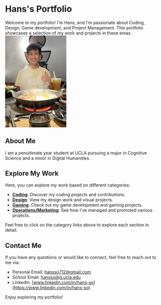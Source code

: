 # Hans's Portfolio

Welcome to my portfolio! I'm Hans, and I'm passionate about Coding, Design, Game development, and Project Management. This portfolio showcases a selection of my work and projects in these areas.
<br>
<img src="Github Portfolio Pictures/menhotpot.PNG" width="200"/>

## About Me

I am a penultimate year student at UCLA pursuing a major in Cognitive Science and a minor in Digital Humanities.

## Explore My Work

Here, you can explore my work based on different categories:

- [**Coding**](coding/README.md): Discover my coding projects and contributions.
- [**Design**](design/README.md): View my design work and visual projects.
- [**Gaming**](gaming/README.md): Check out my game development and gaming projects.
- [**Operations/Marketing**](project-product-management/README.md): See how I've managed and promoted various projects.

Feel free to click on the category links above to explore each section in detail.

## Contact Me

If you have any questions or would like to connect, feel free to reach out to me via:

- Personal Email: hansso712@gmail.com
- School Email: hansso@g.ucla.edu
- LinkedIn: [www.linkedin.com/in/hans-so](https://www.linkedin.com/in/hans-so)

Enjoy exploring my portfolio!
